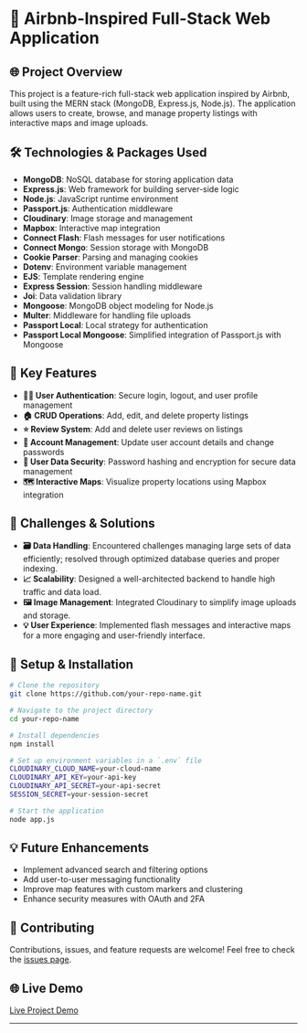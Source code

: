 # 🏡 Airbnb-Inspired Full-Stack Web Application



## 🌐 Project Overview
This project is a feature-rich full-stack web application inspired by Airbnb, built using the MERN stack (MongoDB, Express.js, Node.js). The application allows users to create, browse, and manage property listings with interactive maps and image uploads.

## 🛠️ Technologies & Packages Used
- **MongoDB**: NoSQL database for storing application data
- **Express.js**: Web framework for building server-side logic
- **Node.js**: JavaScript runtime environment
- **Passport.js**: Authentication middleware
- **Cloudinary**: Image storage and management
- **Mapbox**: Interactive map integration
- **Connect Flash**: Flash messages for user notifications
- **Connect Mongo**: Session storage with MongoDB
- **Cookie Parser**: Parsing and managing cookies
- **Dotenv**: Environment variable management
- **EJS**: Template rendering engine
- **Express Session**: Session handling middleware
- **Joi**: Data validation library
- **Mongoose**: MongoDB object modeling for Node.js
- **Multer**: Middleware for handling file uploads
- **Passport Local**: Local strategy for authentication
- **Passport Local Mongoose**: Simplified integration of Passport.js with Mongoose

## 🌟 Key Features
- **🧑‍💻 User Authentication**: Secure login, logout, and user profile management
- **🏠 CRUD Operations**: Add, edit, and delete property listings
- **⭐ Review System**: Add and delete user reviews on listings
- **🔑 Account Management**: Update user account details and change passwords
- **🔐 User Data Security**: Password hashing and encryption for secure data management
- **🗺️ Interactive Maps**: Visualize property locations using Mapbox integration

## 🚧 Challenges & Solutions
- **🗃️ Data Handling**: Encountered challenges managing large sets of data efficiently; resolved through optimized database queries and proper indexing.
- **📈 Scalability**: Designed a well-architected backend to handle high traffic and data load.
- **🖼️ Image Management**: Integrated Cloudinary to simplify image uploads and storage.
- **💡 User Experience**: Implemented flash messages and interactive maps for a more engaging and user-friendly interface.

## 📝 Setup & Installation
```bash
# Clone the repository
git clone https://github.com/your-repo-name.git

# Navigate to the project directory
cd your-repo-name

# Install dependencies
npm install

# Set up environment variables in a `.env` file
CLOUDINARY_CLOUD_NAME=your-cloud-name
CLOUDINARY_API_KEY=your-api-key
CLOUDINARY_API_SECRET=your-api-secret
SESSION_SECRET=your-session-secret

# Start the application
node app.js
```

## 💡 Future Enhancements
- Implement advanced search and filtering options
- Add user-to-user messaging functionality
- Improve map features with custom markers and clustering
- Enhance security measures with OAuth and 2FA

## 🤝 Contributing
Contributions, issues, and feature requests are welcome! Feel free to check the [issues page](https://github.com/your-repo-name/issues).

## 🌐 Live Demo
[Live Project Demo](https://your-live-demo-link.com)



---




